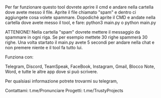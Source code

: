 Per far funzionare questo tool dovrete aprire il cmd e andare nella cartella dove avete messo il file.
Aprite il file chiamato "spam" e dentro ci aggiungete cosa volete spammare.
Dopodichè aprite il CMD e andate nella cartella dove avete messo il tool, e fare: python3 main.py o python main.py

ATTENIONE!
Nella cartella "spam" dovrete mettere il messaggio da spammare in ogni riga. Se per esempio mettete 30 righe spammerà 30 righe.
Una volta startato il main.py avete 5 secondi per andare nella chat e non premere niente e il tool fa tutto lui.

Funziona con:

Telegram, Discord, TeamSpeak, FaceBook, Instagram, Gmail, Blocco Note, Word, e tutte le altre app dove si può scrivere.

Per qualsiasi informazione potrete trovarmi su telegram, 

Contattami: t.me/Pronunciare 
Progetti: t.me/TrustyProjects
